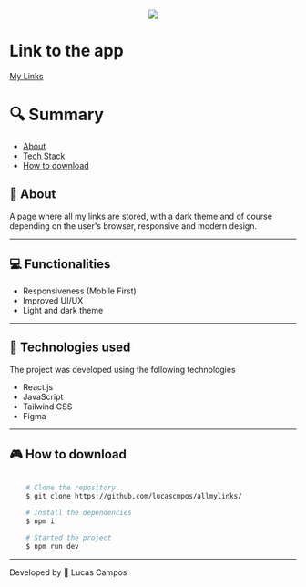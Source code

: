 <h1 align="center">
    <img src="https://ik.imagekit.io/4qca61gsh/mylinks.png?updatedAt=1716647213797">
    
   
</h1>

# Link to the app

[My Links](https://allmylinks-lucascampos.vercel.app/)

# 🔍 Summary

- [About](#-sobre)
- [Tech Stack](#-tecnologias-utilizadas)
- [How to download](#-como-baixar-o-projeto)

## 📗 About

A page where all my links are stored, with a dark theme and of course depending on the user's browser, responsive and modern design.

---

## 💻 Functionalities

- Responsiveness (Mobile First)
- Improved UI/UX
- Light and dark theme

---

## 🚀 Technologies used

The project was developed using the following technologies

- React.js
- JavaScript
- Tailwind CSS
- Figma

---

## 🎮 How to download

```bash

    # Clone the repository
    $ git clone https://github.com/lucascmpos/allmylinks/

    # Install the dependencies
    $ npm i

    # Started the project
    $ npm run dev
```

---

Developed by 🐉 Lucas Campos
